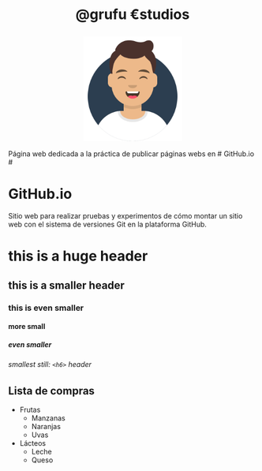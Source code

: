 # <p align="center">@grufu €studios</p> #
<p align="center"><img width="200" src="assets/img/avataaars.svg"></p>

Página web dedicada a la práctica de publicar páginas webs en # GitHub.io #
# **GitHub.io** #

Sitio web para realizar pruebas y experimentos de cómo montar un sitio web con el sistema de versiones Git en la plataforma GitHub.

# this is a huge header #
## this is a smaller header ##
### this is even smaller ###
#### more small ####
##### even smaller #####
###### smallest still: `<h6>` header

Lista de compras
---------------
* Frutas
  * Manzanas
  * Naranjas
  * Uvas
* Lácteos
  * Leche
  * Queso

